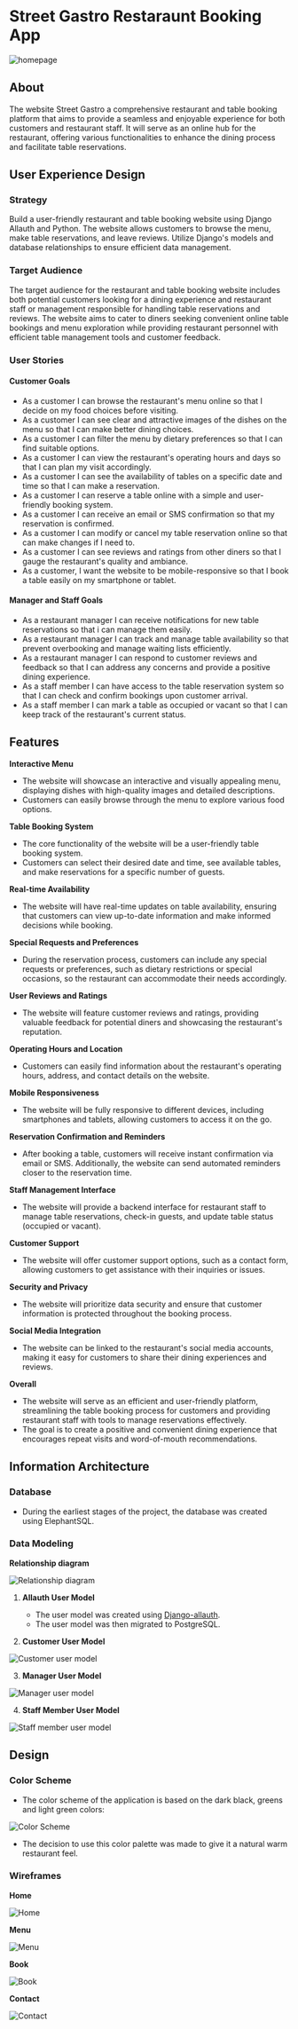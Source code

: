 # Street Gastro Restaraunt Booking App

![homepage](static/images/street-gastro-homepage.png)

## About

The website Street Gastro a comprehensive restaurant and table booking platform that aims to provide a seamless and enjoyable experience for both customers and restaurant staff. It will serve as an online hub for the restaurant, offering various functionalities to enhance the dining process and facilitate table reservations.

## User Experience Design

### Strategy

Build a user-friendly restaurant and table booking website using Django Allauth and Python. The website allows customers to browse the menu, make table reservations, and leave reviews. Utilize Django's models and database relationships to ensure efficient data management.

### Target Audience

The target audience for the restaurant and table booking website includes both potential customers looking for a dining experience and restaurant staff or management responsible for handling table reservations and reviews. The website aims to cater to diners seeking convenient online table bookings and menu exploration while providing restaurant personnel with efficient table management tools and customer feedback.

### User Stories

#### Customer Goals

- As a customer I can browse the restaurant's menu online so that I decide on my food choices before visiting.
- As a customer I can see clear and attractive images of the dishes on the menu so that I can make better dining choices.
- As a customer I can filter the menu by dietary preferences so that I can find suitable options.
- As a customer I can view the restaurant's operating hours and days so that I can plan my visit accordingly.
- As a customer I can see the availability of tables on a specific date and time so that I can make a reservation.
- As a customer I can reserve a table online with a simple and user-friendly booking system.
- As a customer I can receive an email or SMS confirmation so that my reservation is confirmed.
- As a customer I can modify or cancel my table reservation online so that can make changes if I need to.
- As a customer I can see reviews and ratings from other diners so that I gauge the restaurant's quality and ambiance.
- As a customer, I want the website to be mobile-responsive so that I book a table easily on my smartphone or tablet.

#### Manager and Staff Goals

- As a restaurant manager I can receive notifications for new table reservations so that i can manage them easily.
- As a restaurant manager I can track and manage table availability so that prevent overbooking and manage waiting lists efficiently.
- As a restaurant manager I can respond to customer reviews and feedback so that I can address any concerns and provide a positive dining experience.
- As a staff member I can have access to the table reservation system so that I can check and confirm bookings upon customer arrival.
- As a staff member I can mark a table as occupied or vacant so that I can keep track of the restaurant's current status.


## Features

**Interactive Menu**
- The website will showcase an interactive and visually appealing menu, displaying dishes with high-quality images and detailed descriptions. 
- Customers can easily browse through the menu to explore various food options.

**Table Booking System**
- The core functionality of the website will be a user-friendly table booking system. 
- Customers can select their desired date and time, see available tables, and make reservations for a specific number of guests.

**Real-time Availability**
- The website will have real-time updates on table availability, ensuring that customers can view up-to-date information and make informed decisions while booking.


**Special Requests and Preferences**
- During the reservation process, customers can include any special requests or preferences, such as dietary restrictions or special occasions, so the restaurant can accommodate their needs accordingly.

**User Reviews and Ratings**
- The website will feature customer reviews and ratings, providing valuable feedback for potential diners and showcasing the restaurant's reputation.

**Operating Hours and Location**
- Customers can easily find information about the restaurant's operating hours, address, and contact details on the website.

**Mobile Responsiveness**
- The website will be fully responsive to different devices, including smartphones and tablets, allowing customers to access it on the go.

**Reservation Confirmation and Reminders**
- After booking a table, customers will receive instant confirmation via email or SMS. Additionally, the website can send automated reminders closer to the reservation time.

**Staff Management Interface**
- The website will provide a backend interface for restaurant staff to manage table reservations, check-in guests, and update table status (occupied or vacant).

**Customer Support**
- The website will offer customer support options, such as a contact form, allowing customers to get assistance with their inquiries or issues.

**Security and Privacy**
- The website will prioritize data security and ensure that customer information is protected throughout the booking process.

**Social Media Integration**
- The website can be linked to the restaurant's social media accounts, making it easy for customers to share their dining experiences and reviews.

**Overall**
- The website will serve as an efficient and user-friendly platform, streamlining the table booking process for customers and providing restaurant staff with tools to manage reservations effectively. 
- The goal is to create a positive and convenient dining experience that encourages repeat visits and word-of-mouth recommendations.

## Information Architecture

### Database

- During the earliest stages of the project, the database was created using ElephantSQL.

### Data Modeling

**Relationship diagram**

![Relationship diagram](static/images/relational-diagram%20.jpg)

1. **Allauth User Model**
    - The user model was created using [Django-allauth](https://django-allauth.readthedocs.io/en/latest/).
    - The user model was then migrated to PostgreSQL.

2. **Customer User Model**

![Customer user model](static/images/customer-user-model.png)

3. **Manager User Model**
   
![Manager user model](static/images/manager-user-model.png)

4. **Staff Member User Model**

![Staff member user model](static/images/staff-member-user-model.png)


## Design


### Color Scheme

- The color scheme of the application is based on the dark black, greens and light green colors:

![Color Scheme](static/images/color-palette.png)

- The decision to use this color palette was made to give it a natural warm restaurant feel.

### Wireframes ###

**Home**

![Home](static/images/wireframe-home.jpg)

**Menu**

![Menu](static/images/wireframe-menu.jpg)

**Book**

![Book](static/images/wireframe-book.jpg)

**Contact**

![Contact](static/images/wireframe-contact.jpg)



